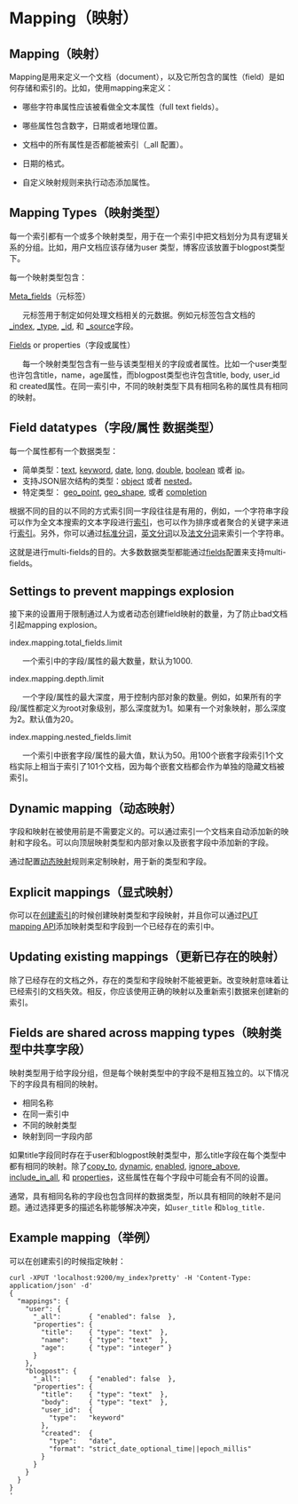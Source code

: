 # Mapping（映射）

## Mapping（映射）

Mapping是用来定义一个文档（document），以及它所包含的属性（field）是如何存储和索引的。比如，使用mapping来定义：

*   哪些字符串属性应该被看做全文本属性（full text fields）。

*   哪些属性包含数字，日期或者地理位置。

*   文档中的所有属性是否都能被索引（_all 配置）。

*   日期的格式。

*   自定义映射规则来执行动态添加属性。

## Mapping Types（映射类型）

每一个索引都有一个或多个映射类型，用于在一个索引中把文档划分为具有逻辑关系的分组。比如，用户文档应该存储为user 类型，博客应该放置于blogpost类型下。

每一个映射类型包含：

[Meta_fields](http://www.sohu.wiki/pages/viewpage.action?pageId=9405203)（元标签）

      元标签用于制定如何处理文档相关的元数据。例如元标签包含文档的[_index](http://www.sohu.wiki/display/Elasticsearch/_index+field), [_type](http://www.sohu.wiki/display/Elasticsearch/_type+field), [_id](http://www.sohu.wiki/display/Elasticsearch/_id+field), 和 [_source](http://www.sohu.wiki/display/Elasticsearch/_source+field)字段。

[Fields](http://www.sohu.wiki/pages/viewpage.action?pageId=7372806) or properties（字段或属性）

      每一个映射类型包含有一些与该类型相关的字段或者属性。比如一个user类型也许包含title，name，age属性，而blogpost类型也许包含title, body, user_id 和 created属性。在同一索引中，不同的映射类型下具有相同名称的属性具有相同的映射。

## Field datatypes（字段/属性 数据类型）

每一个属性都有一个数据类型：

*   简单类型：[text](http://www.sohu.wiki/display/Elasticsearch/Text), [keyword](http://www.sohu.wiki/display/Elasticsearch/Keyword), [date](http://www.sohu.wiki/display/Elasticsearch/Date), [long](http://www.sohu.wiki/display/Elasticsearch/Numeric), [double](http://www.sohu.wiki/display/Elasticsearch/Numeric), [boolean](http://www.sohu.wiki/display/Elasticsearch/Boolean) 或者 [ip](http://www.sohu.wiki/display/Elasticsearch/IP)。
*   支持JSON层次结构的类型：[object](http://www.sohu.wiki/display/Elasticsearch/Object) 或者 [nested](http://www.sohu.wiki/display/Elasticsearch/Nested)。
*   特定类型： [geo_point](http://www.sohu.wiki/display/Elasticsearch/Geo-point), [geo_shape](http://www.sohu.wiki/display/Elasticsearch/Geo-Shape), 或者 [completion](http://www.sohu.wiki/display/Elasticsearch/Completion+Suggester)

根据不同的目的以不同的方式索引同一字段往往是有用的，例如，一个字符串字段可以作为全文本搜索的文本字段进行[索引](http://www.sohu.wiki/pages/viewpage.action?pageId=9405835)，也可以作为排序或者聚合的关键字来进行[索引](http://www.sohu.wiki/pages/viewpage.action?pageId=9405835)。另外，你可以通过[标准分词](http://www.sohu.wiki/pages/viewpage.action?pageId=10027572)，[英文分词](http://www.sohu.wiki/pages/viewpage.action?pageId=10028349#id-语言分析器-english分析器)以及[法文分词](http://www.sohu.wiki/pages/viewpage.action?pageId=10028349#id-语言分析器-french分析器)来索引一个字符串。

这就是进行multi-fields的目的。大多数数据类型都能通过[fields](http://www.sohu.wiki/pages/viewpage.action?pageId=9405837)配置来支持multi-fields。

## Settings to prevent mappings explosion

接下来的设置用于限制通过人为或者动态创建field映射的数量，为了防止bad文档引起mapping explosion。

index.mapping.total_fields.limit

      一个索引中的字段/属性的最大数量，默认为1000.

index.mapping.depth.limit

      一个字段/属性的最大深度，用于控制内部对象的数量。例如，如果所有的字段/属性都定义为root对象级别，那么深度就为1。如果有一个对象映射，那么深度为2。默认值为20。

index.mapping.nested_fields.limit

      一个索引中嵌套字段/属性的最大值，默认为50。用100个嵌套字段索引1个文档实际上相当于索引了101个文档，因为每个嵌套文档都会作为单独的隐藏文档被索引。

## Dynamic mapping（动态映射）

字段和映射在被使用前是不需要定义的。可以通过索引一个文档来自动添加新的映射和字段名。可以向顶层映射类型和内部对象以及嵌套字段中添加新的字段。

通过配置[动态映射](http://www.sohu.wiki/pages/viewpage.action?pageId=9405268)规则来定制映射，用于新的类型和字段。

## Explicit mappings（显式映射）

你可以在[创建索引](http://www.sohu.wiki/pages/viewpage.action?pageId=4882789)的时候创建映射类型和字段映射，并且你可以通过[PUT mapping API](http://www.sohu.wiki/pages/viewpage.action?pageId=4882803)添加映射类型和字段到一个已经存在的索引中。

## Updating existing mappings（更新已存在的映射）

除了已经存在的文档之外，存在的类型和字段映射不能被更新。改变映射意味着让已经索引的文档失效。相反，你应该使用正确的映射以及重新索引数据来创建新的索引。

## Fields are shared across mapping types（映射类型中共享字段）

映射类型用于给字段分组，但是每个映射类型中的字段不是相互独立的。以下情况下的字段具有相同的映射。

*   相同名称
*   在同一索引中
*   不同的映射类型
*   映射到同一字段内部

如果title字段同时存在于user和blogpost映射类型中，那么title字段在每个类型中都有相同的映射。除了[copy_to](http://www.sohu.wiki/pages/viewpage.action?pageId=10027040), [dynamic](http://www.sohu.wiki/pages/viewpage.action?pageId=10028289), [enabled](http://www.sohu.wiki/pages/viewpage.action?pageId=10028302), [ignore_above](http://www.sohu.wiki/pages/viewpage.action?pageId=10028661), [include_in_all](http://www.sohu.wiki/pages/viewpage.action?pageId=9405298), 和 [properties](http://www.sohu.wiki/pages/viewpage.action?pageId=10027013)，这些属性在每个字段中可能会有不同的设置。

通常，具有相同名称的字段也包含同样的数据类型，所以具有相同的映射不是问题。通过选择更多的描述名称能够解决冲突，如`user_title` 和`blog_title.`

## Example mapping（举例）

可以在创建索引的时候指定映射：

```
curl -XPUT 'localhost:9200/my_index?pretty' -H 'Content-Type: application/json' -d'
{
  "mappings": {
    "user": { 
      "_all":       { "enabled": false  }, 
      "properties": { 
        "title":    { "type": "text"  }, 
        "name":     { "type": "text"  }, 
        "age":      { "type": "integer" }  
      }
    },
    "blogpost": { 
      "_all":       { "enabled": false  }, 
      "properties": { 
        "title":    { "type": "text"  }, 
        "body":     { "type": "text"  }, 
        "user_id":  {
          "type":   "keyword" 
        },
        "created":  {
          "type":   "date", 
          "format": "strict_date_optional_time||epoch_millis"
        }
      }
    }
  }
}
'

```